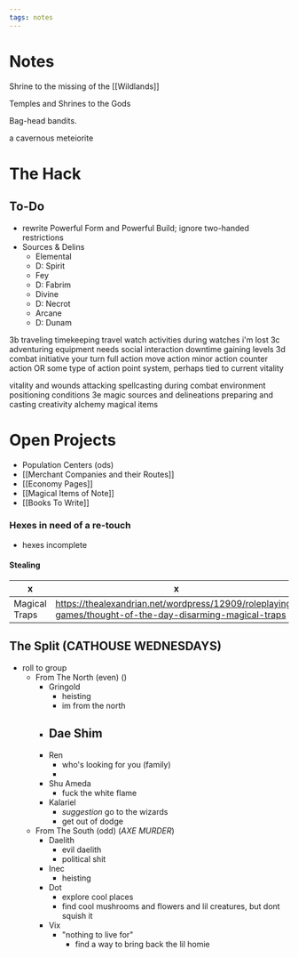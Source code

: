 ```yaml
---
tags: notes
---
```

# Notes

Shrine to the missing of the [[Wildlands]]

Temples and Shrines to the Gods

Bag-head bandits.

a cavernous meteiorite

# The Hack
## To-Do
- rewrite Powerful Form and Powerful Build; ignore two-handed restrictions
- Sources & Delins
	- Elemental
	- D: Spirit
	- Fey
	- D: Fabrim
	- Divine
	- D: Necrot
	- Arcane
	- D: Dunam

3b traveling
timekeeping
travel watch
activities during watches
i'm lost
3c adventuring
equipment
needs
social interaction
downtime
gaining levels
3d combat
initiative
your turn
	full action
	move action
	minor action
	counter action
	OR
	some type of action point system, perhaps tied to current vitality

vitality and wounds
attacking
spellcasting during combat
environment
positioning
conditions
3e magic
sources and delineations
preparing and casting
creativity
alchemy
magical items

# Open Projects
- Population Centers (ods)
- [[Merchant Companies and their Routes]]
- [[Economy Pages]]
- [[Magical Items of Note]]
- [[Books To Write]]
### Hexes in need of a re-touch
- hexes incomplete



#### Stealing
x | x
--- | ---
Magical Traps | https://thealexandrian.net/wordpress/12909/roleplaying-games/thought-of-the-day-disarming-magical-traps


## The Split (CATHOUSE WEDNESDAYS)

- roll to group 
	- From The North (even) ()
		- Gringold
			- heisting
			- im from the north
		- Dae Shim
			- 
		- Ren
			- who's looking for you (family)
			- 
		- Shu Ameda
			- fuck the white flame
		- Kalariel
			- *suggestion* go to the wizards
			- get out of dodge
	- From The South (odd) (*AXE MURDER*)
		- Daelith
			- evil daelith
			- political shit
		- Inec
			- heisting
		- Dot
			- explore cool places
			- find cool mushrooms and flowers and lil creatures, but dont squish it
		- Vix
			- "nothing to live for"
				- find a way to bring back the lil homie